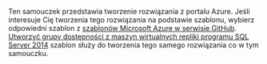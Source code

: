 Ten samouczek przedstawia tworzenie rozwiązania z portalu Azure. Jeśli interesuje Cię tworzenia tego rozwiązania na podstawie szablonu, wybierz odpowiedni szablon z [szablonów Microsoft Azure w serwisie GitHub](http://github.com/Azure/azure-quickstart-templates). [Utworzyć grupy dostępności z maszyn wirtualnych repliki programu SQL Server 2014](http://github.com/Azure/azure-quickstart-templates/tree/master/sqlvm-alwayson-cluster) szablon służy do tworzenia tego samego rozwiązania co w tym samouczku. 

